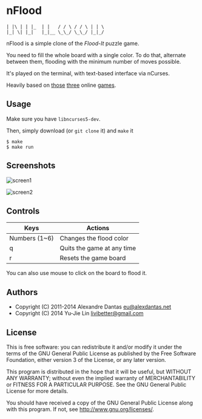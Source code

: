 # nFlood

    | |\ | | |_  | |   / / \ / / \ | | \
    |_| \| |_|   |_|__ \_\_/ \_\_/ |_|_/

nFlood is a simple clone of the *Flood-It* puzzle game.

You need to fill the whole board with a single color.
To do that, alternate between them, flooding with the
minimum number of moves possible.

It's played on the terminal, with text-based interface
via nCurses.

Heavily based on [those](http://unixpapa.com/floodit/) [three](http://floodit.appspot.com) online [games](http://cdn.labpixies.com/campaigns/flood/flood.html).

## Usage

Make sure you have `libncurses5-dev`.

Then, simply download (or `git clone` it) and `make` it

    $ make
    $ make run

## Screenshots

![screen1](http://alexdantas.net/projects/nflood/images/game.png)

![screen2](http://alexdantas.net/projects/nflood/images/game2.png)

## Controls

| Keys          | Actions |
| ------------- | ------- |
| Numbers (1~6) | Changes the flood color |
| q             | Quits the game at any time |
| r             | Resets the game board |

You can also use mouse to click on the board to flood it.

## Authors

* Copyright (C) 2011-2014  Alexandre Dantas <eu@alexdantas.net>
* Copyright (C) 2014 Yu-Jie Lin <livibetter@gmail.com>

## License

 This is free software: you can redistribute it and/or modify
 it under the terms of the GNU General Public License as published by
 the Free Software Foundation, either version 3 of the License, or
 any later version.

 This program is distributed in the hope that it will be useful,
 but WITHOUT ANY WARRANTY; without even the implied warranty of
 MERCHANTABILITY or FITNESS FOR A PARTICULAR PURPOSE.  See the
 GNU General Public License for more details.

 You should have received a copy of the GNU General Public License
 along with this program.  If not, see <http://www.gnu.org/licenses/>.

